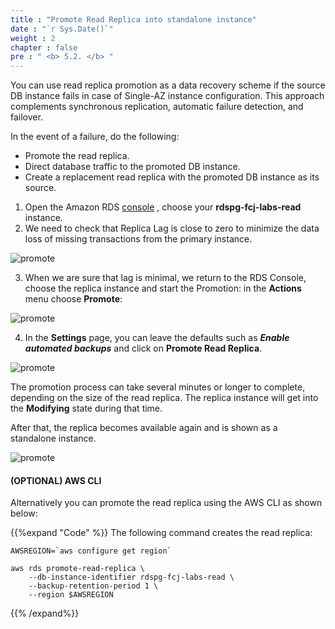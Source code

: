 ```yaml
---
title : "Promote Read Replica into standalone instance"
date : "`r Sys.Date()`"
weight : 2
chapter : false
pre : " <b> 5.2. </b> "
---
```


You can use read replica promotion as a data recovery scheme if the source DB instance fails in case of Single-AZ instance configuration. This approach complements synchronous replication, automatic failure detection, and failover.

In the event of a failure, do the following:

- Promote the read replica.
- Direct database traffic to the promoted DB instance.
- Create a replacement read replica with the promoted DB instance as its source.

1. Open the Amazon RDS [console](https://console.aws.amazon.com/rds/home#databases) , choose your **rdspg-fcj-labs-read** instance.
2. We need to check that Replica Lag is close to zero to minimize the data loss of missing transactions from the primary instance.

![promote](/images/5/2/1.png)

3. When we are sure that lag is minimal, we return to the RDS Console, choose the replica instance and start the Promotion: in the **Actions** menu choose **Promote**:

![promote](/images/5/2/2.png)

4. In the **Settings** page, you can leave the defaults such as ***Enable automated backups*** and click on **Promote Read Replica**.

![promote](/images/5/2/3.png)

The promotion process can take several minutes or longer to complete, depending on the size of the read replica. The replica instance will get into the **Modifying** state during that time.

After that, the replica becomes available again and is shown as a standalone instance.

![promote](/images/5/2/4.png)


#### (OPTIONAL) AWS CLI

Alternatively you can promote the read replica using the AWS CLI as shown below:

{{%expand "Code" %}}
The following command creates the read replica:

```
AWSREGION=`aws configure get region`

aws rds promote-read-replica \
	--db-instance-identifier rdspg-fcj-labs-read \
	--backup-retention-period 1 \
	--region $AWSREGION

```
{{% /expand%}}

